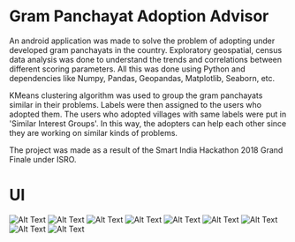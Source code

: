 # Gram Panchayat Adoption Advisor

An android application was made to solve the problem of adopting under developed gram panchayats in the country. Exploratory geospatial, census data analysis was done to understand the trends and correlations between different scoring parameters. All this was done using Python and dependencies like Numpy, Pandas, Geopandas, Matplotlib, Seaborn, etc.

KMeans clustering algorithm was used to group the gram panchayats similar in their problems. Labels were then assigned to the users who adopted them. The users who adopted villages with same labels were put in 'Similar Interest Groups'. In this way, the adopters can help each other since they are working on similar kinds of problems.

The project was made as a result of the Smart India Hackathon 2018 Grand Finale under ISRO.

# UI

![Alt Text](https://github.com/himanshuladia/sih2k18/blob/master/G1.jpg)
![Alt Text](https://github.com/himanshuladia/sih2k18/blob/master/G3.jpg)
![Alt Text](https://github.com/himanshuladia/sih2k18/blob/master/G4.jpg)
![Alt Text](https://github.com/himanshuladia/sih2k18/blob/master/G5.jpg)
![Alt Text](https://github.com/himanshuladia/sih2k18/blob/master/G6.jpg)
![Alt Text](https://github.com/himanshuladia/sih2k18/blob/master/G7.jpg)
![Alt Text](https://github.com/himanshuladia/sih2k18/blob/master/G8.jpg)
![Alt Text](https://github.com/himanshuladia/sih2k18/blob/master/G9.jpg)
![Alt Text](https://github.com/himanshuladia/sih2k18/blob/master/G10.jpg)
